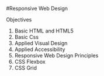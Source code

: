 #Responsive Web Design

Objectives
1. Basic HTML and HTML5
2. Basic Css
3. Applied Visual Design
4. Applied Accessibility
5. Responsive Web Design Principles
6. CSS Flexbox
7. CSS Grid
